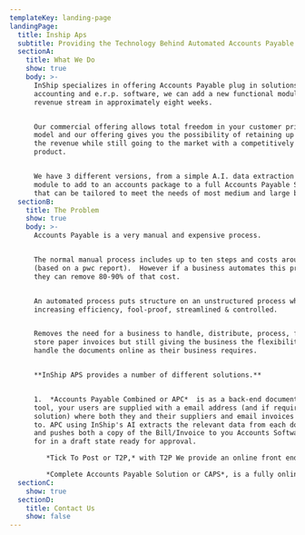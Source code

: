 ```yaml
---
templateKey: landing-page
landingPage:
  title: Inship Aps
  subtitle: Providing the Technology Behind Automated Accounts Payable Processes
  sectionA:
    title: What We Do
    show: true
    body: >-
      InShip specializes in offering Accounts Payable plug in solutions for
      accounting and e.r.p. software, we can add a new functional module and
      revenue stream in approximately eight weeks. 


      Our commercial offering allows total freedom in your customer pricing
      model and our offering gives you the possibility of retaining up to 80% of
      the revenue while still going to the market with a competitively priced
      product. 


      We have 3 different versions, from a simple A.I. data extraction hidden
      module to add to an accounts package to a full Accounts Payable Solution
      that can be tailored to meet the needs of most medium and large business.
  sectionB:
    title: The Problem
    show: true
    body: >-
      Accounts Payable is a very manual and expensive process.


      The normal manual process includes up to ten steps and costs around €4.50
      (based on a pwc report).  However if a business automates this process
      they can remove 80-90% of that cost.


      An automated process puts structure on an unstructured process while
      increasing efficiency, fool-proof, streamlined & controlled. 


      Removes the need for a business to handle, distribute, process, file &
      store paper invoices but still giving the business the flexibility to
      handle the documents online as their business requires. 


      **InShip APS provides a number of different solutions.** 


      1.  *Accounts Payable Combined or APC*  is as a back-end document handling
      tool, your users are supplied with a email address (and if required a dnd
      solution) where both they and their suppliers and email invoices and bills
      to. APC using InShip's AI extracts the relevant data from each document
      and pushes both a copy of the Bill/Invoice to you Accounts Software ready
      for in a draft state ready for approval.

         *Tick To Post or T2P,* with T2P We provide an online front end customisable and own labeled were users  

         *Complete Accounts Payable Solution or CAPS*, is a fully online accounts payable department. Allowing businesses to replicate the complex process and automate it. The full systems includes po matching both at a GRN and line level, auto coding,  auto routeing for approval and statement reconciliation to name a few.
  sectionC:
    show: true
  sectionD:
    title: Contact Us
    show: false
---
```

